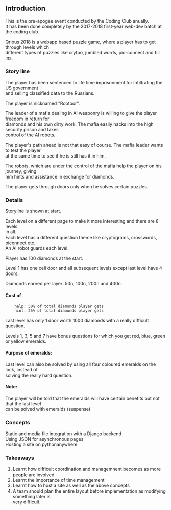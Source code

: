 ## Introduction  
This is the pre-apogee event conducted by the Coding Club anually.  
It has been done completely by the 2017-2018 first-year web-dev batch at the coding club.  
  
Qrious 2018 is a webapp based puzzle game, where a player has to get through levels which  
different types of puzzles like crytpo, jumbled words, pic-connect and fill ins.  

### Story line  
The player has been sentenced to life time imprisonment for infiltrating the US government   
and selling classified data to the Russians.  

The player is nicknamed "Rootoor".  

The leader of a mafia dealing in AI weaponry is willing to give the player freedom in return for  
diamonds and his own dirty work. The mafia easily hacks into the high security prison and takes  
control of the AI robots.

The player's path ahead is not that easy of course. The mafia leader wants to test the player  
at the same time to see if he is still has it in him.

The robots, which are under the control of the mafia help the player on his journey, giving  
him hints and assistance in exchange for diamonds.

The player gets through doors only when he solves certain puzzles.

### Details

Storyline is shown at start.

Each level on a different page to make it more interesting and there are 8 levels  
in all.  
Each level has a different question theme like cryptograms, crosswords, piconnect etc.  
An AI robot guards each level.

Player has 100 diamonds at the start.

Level 1 has one cell door and all subsequent levels except last level have 4 doors.

Diamonds earned per layer: 50n, 100n, 200n and 400n.

#### Cost of
        help: 50% of total diamonds player gets
        hint: 25% of total diamonds player gets
        
Last level has only 1 door worth 1000 diamonds with a really difficult question.

Levels 1, 3, 5 and 7 have bonus questions for which you get red, blue, green or yellow emeralds.

#### Purpose of emeralds:
Last level can also be solved by using all four coloured emeralds on the lock, instead of  
solving the really hard question.

#### Note:
The player will be told that the emeralds will have certain benefits but not that the last level  
can be solved with emeralds (suspense)
        


### Concepts
Static and media file integration with a Django backend  
Using JSON for asynchronous pages  
Hosting a site on pythonanywhere  

### Takeaways
1. Learnt how difficult coordination and managemnent becomes as more people are involved  
2. Learnt the importance of time management  
3. Learnt how to host a site as well as the above concepts
4. A team should plan the entire layout before implementation as modifying something later is  
   very difficult.




